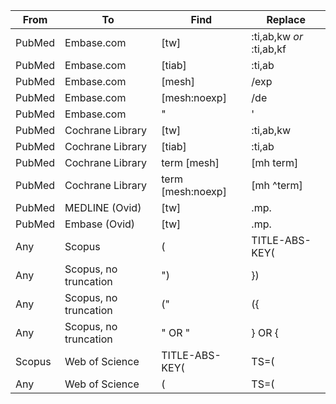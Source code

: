 
| From  | To | Find | Replace |
| ---- | -- | ---- | ------- |
| PubMed | Embase.com  | [tw] | :ti,ab,kw *or* :ti,ab,kf |
| PubMed | Embase.com  | [tiab] | :ti,ab |
| PubMed | Embase.com  | [mesh] | /exp |
| PubMed | Embase.com  | [mesh:noexp] | /de |
| PubMed | Embase.com  | " | ' |
| PubMed | Cochrane Library  | [tw] | :ti,ab,kw |
| PubMed | Cochrane Library  | [tiab] | :ti,ab |
| PubMed | Cochrane Library | term [mesh] | [mh term] |
| PubMed | Cochrane Library  | term [mesh:noexp] | [mh ^term]|
| PubMed | MEDLINE (Ovid) | [tw] | .mp. |
| PubMed | Embase (Ovid) | [tw] | .mp. |
| Any | Scopus | ( | TITLE-ABS-KEY( |
| Any | Scopus, no truncation | ") | }) |
| Any | Scopus, no truncation | (" | ({ |
| Any | Scopus, no truncation | " OR " | } OR { |
| Scopus | Web of Science | TITLE-ABS-KEY( | TS=( |
| Any | Web of Science | ( | TS=( |




